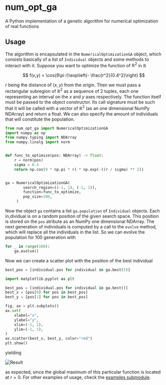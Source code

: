 # num_opt_ga

A Python implementation of a genetic algorithm for numerical optimization
of real functions

## Usage

The algorithm is encapsulated in the `NumericalOptimizationGA` object,
which consists basically of a list of `Individual` objects and some methods
to interact with it. Suppose you want to optimize the function of $\mathbb{R}^2$
in $\mathbb{R}$

$$ f(x,y) = \cos(9\pi r)\exp\left(- \frac{r^2}{0.4^2}\right) $$

$r$ being the distance of $(x, y)$ from the origin. Then we must pass a rectangular
subregion of $\mathbb{R}^2$ as a sequence of 2 tuples, each one representing an interval on
the $x$ and $y$ axes respectively. The function itself must be passed to the object
constructor. Its call signature must be such that it will be called with a
vector of $\mathbb{R}^2$ (as an one dimensional NumPy NDArray) and return a float. We can
also specify the amount of individuals that will constitute the population.

```python
from num_opt_ga import NumericalOptimizationGA
import numpy as np
from numpy.typing import NDArray
from numpy.linalg import norm


def func_to_optimize(pos: NDArray) -> float:
    r = norm(pos)
    sigma = 0.4
    return np.cos(9 * np.pi * r) * np.exp(-((r / sigma) ** 2))


ga = NumericalOptimizationGA(
        search_region=((-1, 1), (-1, 1)),
        function=func_to_optimize,
        pop_size=100,
     )
```

Now the object `ga` contains a list `ga.population` of `Individual` objects.
Each in,dividual is on a random position of the given search space. This
position is stored on the `pos` atribute as an NumPy one dimensional NDArray.
The next generation of individuals is computed by a call to the `evolve` method,
which will replace all the individuals in the list. So we can evolve the
population for 100 generation with

```python
for _ in range(100):
    ga.evolve()
```

Now we can create a scatter plot with the position of the best individual

```python
best_pos = [individual.pos for individual in ga.best(5)]

import matplotlib.pyplot as plt

best_pos = [individual.pos for individual in ga.best()]
best_x = [pos[0] for pos in best_pos]
best_y = [pos[1] for pos in best_pos]

fig, ax = plt.subplots()
ax.set(
    xlabel="x",
    ylabel="y",
    xlim=(-1, 1),
    ylim=(-1, 1),
)
ax.scatter(best_x, best_y, color="red")
plt.show()
```

yielding

![Result](https://user-images.githubusercontent.com/26972046/168857024-625dab54-59b9-42e3-aebc-5289fe28e511.png)

as expected, since the global maximum of this particular function is located at
$r = 0$. For other examples of usage, check the [examples
submodule](https://github.com/davifeliciano/num_opt_ga/tree/main/src/num_opt_ga/examples).
